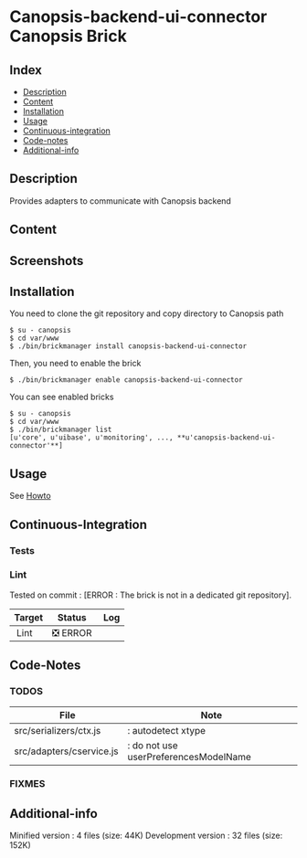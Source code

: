 # Canopsis-backend-ui-connector Canopsis Brick

## Index

- [Description](#description)
- [Content](#content)
- [Installation](#installation)
- [Usage](#usage)
- [Continuous-integration](#continuous-integration)
- [Code-notes](#code-notes)
- [Additional-info](#additional-info)

## Description

Provides adapters to communicate with Canopsis backend

## Content



## Screenshots



## Installation

You need to clone the git repository and copy directory to Canopsis path

    $ su - canopsis 
    $ cd var/www
    $ ./bin/brickmanager install canopsis-backend-ui-connector

Then, you need to enable the brick

    $ ./bin/brickmanager enable canopsis-backend-ui-connector

You can see enabled bricks

    $ su - canopsis
    $ cd var/www
    $ ./bin/brickmanager list
    [u'core', u'uibase', u'monitoring', ..., **u'canopsis-backend-ui-connector'**]

## Usage

See [Howto](https://git.canopsis.net/canopsis-ui-bricks/canopsis-backend-ui-connector/blob/master/doc/index.rst)

## Continuous-Integration

### Tests



### Lint

Tested on commit : [ERROR : The brick is not in a dedicated git repository].

| Target | Status | Log |
| ------ | ------ | --- |
| Lint   | :negative_squared_cross_mark: ERROR |  |


## Code-Notes

### TODOS

| File   | Note   |
|--------|--------|
| src/serializers/ctx.js |: autodetect xtype |
| src/adapters/cservice.js |: do not use userPreferencesModelName |


### FIXMES



## Additional-info

Minified version : 4 files (size: 44K)
Development version : 32 files (size: 152K)
